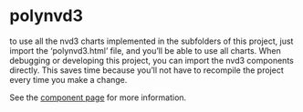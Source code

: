 polynvd3
========
to use all the nvd3 charts implemented in the subfolders of this project, just
import the ‘polynvd3.html’ file, and you’ll be able to use all charts.
When debugging or developing this project, you can import the nvd3 components
directly. This saves time because you’ll not have to recompile the project
every time you make a change.

See the [component page](http://renatoutsch.github.io/polynvd3) for more information.
